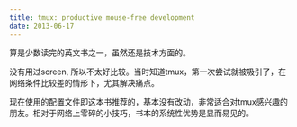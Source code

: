 ```yaml
---
title: tmux: productive mouse-free development
date: 2013-06-17
---
```


算是少数读完的英文书之一，虽然还是技术方面的。

没有用过screen, 所以不太好比较。当时知道tmux，第一次尝试就被吸引了，在网络条件比较差的情形下，尤其解决痛点。

现在使用的配置文件即这本书推荐的，基本没有改动，非常适合对tmux感兴趣的朋友。相对于网络上零碎的小技巧，书本的系统性优势是显而易见的。